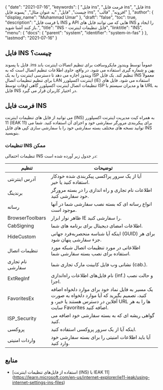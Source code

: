 {
  "date": "2021-07-16",
  "keywords": [
"فایل ins",
"فرمت فایل ins",
"فایل ins چیست",
"فایل",
"به عنوان مثال",
"پسوند فایل ins",
"افزونه",
"قالب"
],
  "author": {
    "display_name": "Muhammad Umar"
},
  "draft": "false",
  "toc": true,
  "description": "با فرمت فایل INS و API هایی که می توانند فایل های INS را ایجاد و باز کنند آشنا شوید.",
  "title": "INS - فایل تنظیمات اینترنت",
  "linktitle": "INS",
  "menu": {
    "docs": {
      "parent": "system",
      "identifier": "system-in-fas"
}
},
  "lastmod": "2021-07-16"
}

## فایل INS چیست؟

فایل با پسوند .ins عموماً توسط ویندوز مایکروسافت برای تنظیم اتصالات اینترنت باند پهن و شماره گیری استفاده می شود. در واقع، حاوی اطلاعات تنظیم اتصال است که به ویندوز اجازه می دهد تا دسترسی اینترنت را به یک ISP تنظیم کند. یک فایل INS معمولاً برای تنظیم تنظیمات اتصال LAN اینترنت اکسپلورر (IE) استفاده می شود. فایل های تنظیمات اتصال اینترنت اکسپلورر گاهی اوقات توسط ISP ها و مدیران سیستم با URL به فایل INS در اختیار کاربران قرار می گیرد.

## فرمت فایل INS
می توانید از فایل های تنظیمات اینترنت (INS) به همراه کیت مدیریت اینترنت اکسپلورر 11 (IEAK 11) برای پیکربندی مرورگر سفارشی خود و اجزای آن استفاده کنید. شما می توانید نسخه های مختلف بسته سفارشی خود را با سفارشی سازی کپی های فایل INS بنویسید.

### تنظیمات INS ممکن
تنظیمات احتمالی INS در جدول زیر آورده شده است:

| تنظیم | توضیحات |
-----|---------|
| آدرس اینترنتی | آیا از یک سرور پراکسی پیکربندی شده خودکار استفاده کنید یا خیر. |
| برندینگ | اطلاعات نام تجاری و راه اندازی را در بسته مرورگر خود سفارشی کنید. |
| رسانه | انواع رسانه ای که بسته نصب سفارشی شما در آنها موجود است. |
| BrowserToolbars | ظاهر نوار ابزار IE را سفارشی کنید. |
| CabSigning | اطلاعات امضای دیجیتال برای برنامه های شما. |
| HideCustom | اینکه آیا شناسه منحصربه‌فرد جهانی (GUID) برای هر جزء سفارشی پنهان شود. |
| تنظیمات اتصال | اطلاعاتی در مورد تنظیمات اتصال شبکه مورد استفاده برای نصب بسته سفارشی شما. |
| نام تجاری سفارشی | نشانی وب فایل کابینت مارک تجاری شما (cab.). |
| ExtRegInf | نام فایل‌های اطلاعات راه‌اندازی (inf.) و حالت نصب اجزا. |
| FavoritesEx | یک مسیر به فایل نماد خود برای موارد دلخواه اضافه کنید، تصمیم بگیرید که آیا موارد دلخواه به صورت آفلاین در دسترس هستند یا خیر، و URL ها را به هر سایت Favorites اضافه کنید. |
| ISP_Security | گواهی ریشه ای که به بسته سفارشی خود اضافه می کنید. |
| پروکسی | اینکه آیا از یک سرور پروکسی استفاده کنید. |
| واردات امنیتی | آیا باید اطلاعات امنیتی را برای بسته سفارشی خود وارد کنید. |




## منابع 

* [استفاده از فایل‌های تنظیمات اینترنت (INS) با IEAK 11] (https://learn.microsoft.com/en-us/internet-explorer/ie11-ieak/using-internet-settings-ins-files)



